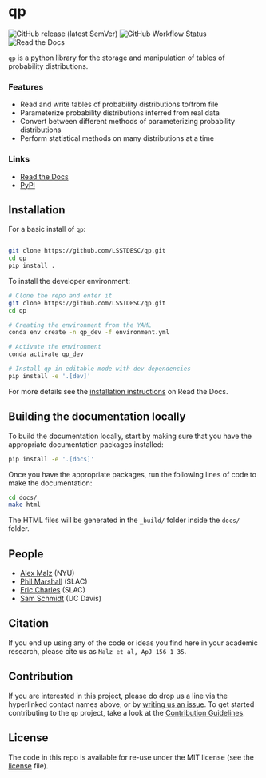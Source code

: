 # qp

![GitHub release (latest SemVer)](https://img.shields.io/github/v/release/LSSTDESC/qp)
![GitHub Workflow Status](https://img.shields.io/github/actions/workflow/status/LSSTDESC/qp/python-package.yml)
![Read the Docs](https://img.shields.io/readthedocs/qp)

`qp` is a python library for the storage and manipulation of tables of probability distributions.

### Features

- Read and write tables of probability distributions to/from file
- Parameterize probability distributions inferred from real data
- Convert between different methods of parameterizing probability distributions
- Perform statistical methods on many distributions at a time

### Links

- [Read the Docs](http://qp.readthedocs.io/)
- [PyPI](https://pypi.org/project/qp-prob/)

## Installation

For a basic install of `qp`:

```bash

git clone https://github.com/LSSTDESC/qp.git
cd qp
pip install .

```

To install the developer environment:

```bash
# Clone the repo and enter it
git clone https://github.com/LSSTDESC/qp.git
cd qp

# Creating the environment from the YAML
conda env create -n qp_dev -f environment.yml

# Activate the environment
conda activate qp_dev

# Install qp in editable mode with dev dependencies
pip install -e '.[dev]'
```

For more details see the [installation instructions](http://qp.readthedocs.io/user_guide/installation.html) on Read the Docs.

## Building the documentation locally

To build the documentation locally, start by making sure that you have the appropriate documentation packages installed:

```bash
pip install -e '.[docs]'

```

Once you have the appropriate packages, run the following lines of code to make the documentation:

```bash
cd docs/
make html

```

The HTML files will be generated in the `_build/` folder inside the `docs/` folder.

## People

- [Alex Malz](https://github.com/LSSTDESC/qp/issues/new?body=@aimalz) (NYU)
- [Phil Marshall](https://github.com/LSSTDESC/qp/issues/new?body=@drphilmarshall) (SLAC)
- [Eric Charles](https://github.com/LSSTDESC/qp/issues/new?body=@eacharles) (SLAC)
- [Sam Schmidt](https://github.com/LSSTDESC/qp/issues/new?body=@sschmidt) (UC Davis)

## Citation

If you end up using any of the code or ideas you find here in your academic research, please cite us as `Malz et al, ApJ 156 1 35`.

## Contribution

If you are interested in this project, please do drop us a line via the hyperlinked contact names above, or by [writing us an issue](https://github.com/LSSTDESC/qp/issues/new). To get started contributing to the `qp` project, take a look at the [Contribution Guidelines](http://qp.readthedocs.io/developer_docs/contribution.html).

## License

The code in this repo is available for re-use under the MIT license (see the [license](./LICENSE) file).
